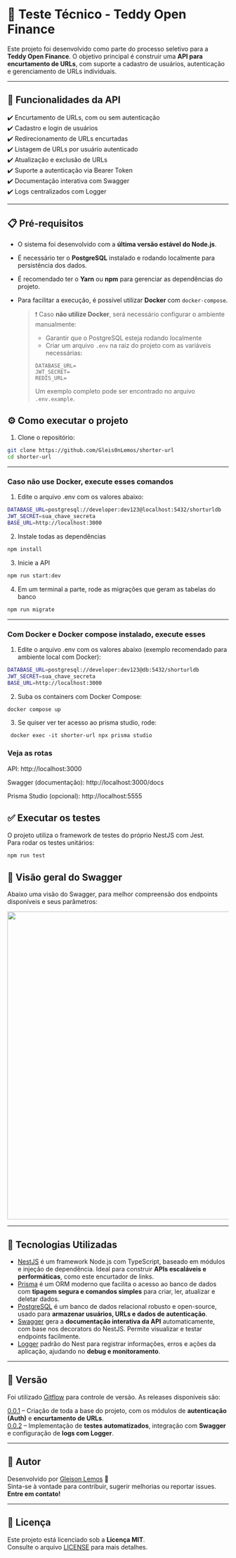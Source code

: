 # 🧪 Teste Técnico - Teddy Open Finance

Este projeto foi desenvolvido como parte do processo seletivo para a **Teddy Open Finance**. O objetivo principal é construir uma **API para encurtamento de URLs**, com suporte a cadastro de usuários, autenticação e gerenciamento de URLs individuais.


---

## 🧱 Funcionalidades da API

✔️ Encurtamento de URLs, com ou sem autenticação  
✔️ Cadastro e login de usuários  
✔️ Redirecionamento de URLs encurtadas  
✔️ Listagem de URLs por usuário autenticado  
✔️ Atualização e exclusão de URLs  
✔️ Suporte a autenticação via Bearer Token  
✔️ Documentação interativa com Swagger  
✔️ Logs centralizados com Logger

---

## 📋 Pré-requisitos

- O sistema foi desenvolvido com a **última versão estável do Node.js**.
- É necessário ter o **PostgreSQL** instalado e rodando localmente para persistência dos dados.
- É recomendado ter o **Yarn** ou **npm** para gerenciar as dependências do projeto.
- Para facilitar a execução, é possível utilizar **Docker** com `docker-compose`.

  > ❗ Caso **não utilize Docker**, será necessário configurar o ambiente manualmente:
  > - Garantir que o PostgreSQL esteja rodando localmente
  > - Criar um arquivo `.env` na raiz do projeto com as variáveis necessárias:
  >
  > ```env
  > DATABASE_URL=
  > JWT_SECRET=
  > REDIS_URL=
  > ```
  > Um exemplo completo pode ser encontrado no arquivo `.env.example`.


## ⚙️ Como executar o projeto

1. Clone o repositório:
```bash
git clone https://github.com/Gleis0nLemos/shorter-url
cd shorter-url
```

---
### Caso não use Docker, execute esses comandos 

1. Edite o arquivo .env com os valores abaixo:
```bash
DATABASE_URL=postgresql://developer:dev123@localhost:5432/shorturldb
JWT_SECRET=sua_chave_secreta
BASE_URL=http://localhost:3000
```

2. Instale todas as dependências
```bash
npm install
```
3. Inicie a API
```bash
npm run start:dev
```
4. Em um terminal a parte, rode as migrações que geram as tabelas do banco
```bash
npm run migrate
```
---
### Com Docker e Docker compose instalado, execute esses 

1. Edite o arquivo .env com os valores abaixo (exemplo recomendado para ambiente local com Docker):
```bash
DATABASE_URL=postgresql://developer:dev123@db:5432/shorturldb
JWT_SECRET=sua_chave_secreta
BASE_URL=http://localhost:3000
```
2. Suba os containers com Docker Compose:
```bash
docker compose up
```
3. Se quiser ver ter acesso ao prisma studio, rode:
```
 docker exec -it shorter-url npx prisma studio
```

### Veja as rotas
   
API: http://localhost:3000

Swagger (documentação): http://localhost:3000/docs

Prisma Studio (opcional): http://localhost:5555

## ✅ Executar os testes

O projeto utiliza o framework de testes do próprio NestJS com Jest.  
Para rodar os testes unitários:

```bash
npm run test
```

## 📘 Visão geral do Swagger

Abaixo uma visão do Swagger, para melhor compreensão dos endpoints disponíveis e seus parâmetros:

<img src="https://github.com/user-attachments/assets/faf27d08-4d29-42d4-b0bd-5c190dcb0c7e" width="700" />

---

## 🚀 Tecnologias Utilizadas

- [NestJS](https://nestjs.com/) é um framework Node.js com TypeScript, baseado em módulos e injeção de dependência. Ideal para construir **APIs escaláveis e performáticas**, como este encurtador de links.
- [Prisma](https://www.prisma.io/) é um ORM moderno que facilita o acesso ao banco de dados com **tipagem segura e comandos simples** para criar, ler, atualizar e deletar dados.  
- [PostgreSQL](https://www.postgresql.org/) é um banco de dados relacional robusto e open-source, usado para **armazenar usuários, URLs e dados de autenticação**.
- [Swagger](https://swagger.io/) gera a **documentação interativa da API** automaticamente, com base nos decorators do NestJS. Permite visualizar e testar endpoints facilmente. 
- [Logger](https://docs.nestjs.com/techniques/logger) padrão do Nest para registrar informações, erros e ações da aplicação, ajudando no **debug e monitoramento**.

---
## 📌 Versão

Foi utilizado [Gitflow](https://www.atlassian.com/git/tutorials/comparing-workflows/gitflow-workflow) para controle de versão. As releases disponíveis são:

[0.0.1](https://github.com/Gleis0nLemos/shorter-url/tree/release/v0.0.1) – Criação de toda a base do projeto, com os módulos de **autenticação (Auth)** e **encurtamento de URLs**.  
[0.0.2](https://github.com/Gleis0nLemos/shorter-url/tree/release/v0.0.2) – Implementação de **testes automatizados**, integração com **Swagger** e configuração de **logs com Logger**.

---
## 👤 Autor

Desenvolvido por [Gleison Lemos](https://github.com/Gleis0nLemos) 🚀  
Sinta-se à vontade para contribuir, sugerir melhorias ou reportar issues. **Entre em contato!**

---
## 📄 Licença

Este projeto está licenciado sob a **Licença MIT**.  
Consulte o arquivo [LICENSE](./LICENSE) para mais detalhes.



